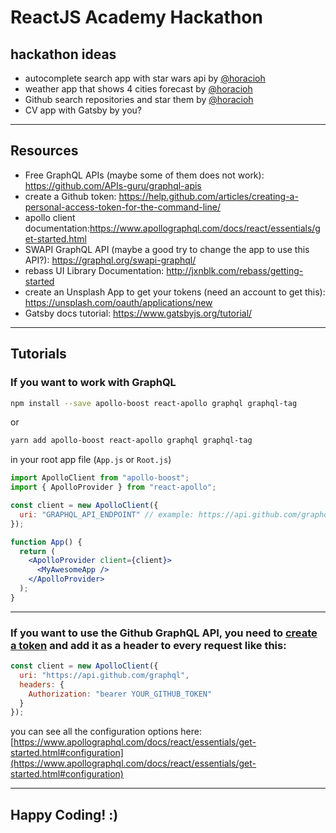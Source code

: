 # ReactJS Academy Hackathon

## hackathon ideas

- autocomplete search app with star wars api by [@horacioh]()
- weather app that shows 4 cities forecast by [@horacioh]()
- Github search repositories and star them by [@horacioh]()
- CV app with Gatsby by you?

---

## Resources

- Free GraphQL APIs (maybe some of them does not work): https://github.com/APIs-guru/graphql-apis
- create a Github token: https://help.github.com/articles/creating-a-personal-access-token-for-the-command-line/
- apollo client documentation:https://www.apollographql.com/docs/react/essentials/get-started.html
- SWAPI GraphQL API (maybe a good try to change the app to use this API?): https://graphql.org/swapi-graphql/
- rebass UI Library Documentation: http://jxnblk.com/rebass/getting-started
- create an Unsplash App to get your tokens (need an account to get this): https://unsplash.com/oauth/applications/new
- Gatsby docs tutorial: https://www.gatsbyjs.org/tutorial/

---

## Tutorials

### If you want to work with GraphQL

```bash
npm install --save apollo-boost react-apollo graphql graphql-tag
```

or

```bash
yarn add apollo-boost react-apollo graphql graphql-tag
```

in your root app file (`App.js` or `Root.js`)

```jsx
import ApolloClient from "apollo-boost";
import { ApolloProvider } from "react-apollo";

const client = new ApolloClient({
  uri: "GRAPHQL_API_ENDPOINT" // example: https://api.github.com/graphql
});

function App() {
  return (
    <ApolloProvider client={client}>
      <MyAwesomeApp />
    </ApolloProvider>
  );
}
```

---

### If you want to use the Github GraphQL API, you need to [create a token](https://help.github.com/articles/creating-a-personal-access-token-for-the-command-line/) and add it as a header to every request like this:

```js
const client = new ApolloClient({
  uri: "https://api.github.com/graphql",
  headers: {
    Authorization: "bearer YOUR_GITHUB_TOKEN"
  }
});
```

you can see all the configuration options here: [https://www.apollographql.com/docs/react/essentials/get-started.html#configuration](https://www.apollographql.com/docs/react/essentials/get-started.html#configuration)

---

## Happy Coding! :)
